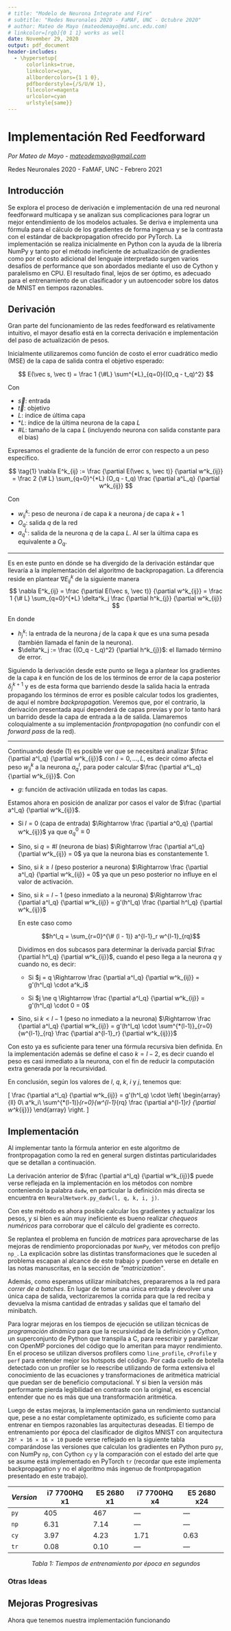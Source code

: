 ```yaml
---
# title: "Modelo de Neurona Integrate and Fire"
# subtitle: "Redes Neuronales 2020 - FaMAF, UNC - Octubre 2020"
# author: Mateo de Mayo (mateodemayo@mi.unc.edu.com)
# linkcolor=[rgb]{0 1 1} works as well
date: November 29, 2020
output: pdf_document
header-includes:
  - \hypersetup{
      colorlinks=true,
      linkcolor=cyan,
      allbordercolors={1 1 0},
      pdfborderstyle={/S/U/W 1},
      filecolor=magenta
      urlcolor=cyan
      urlstyle{same}}
---
```


<!-- TODO: Estoy manteniendo bien los tiempos verbales a lo largo del texto? -->
<!-- TODO: Spellcheck -->
<!-- TODO: 80 column wrap -->

# Implementación Red Feedforward

*Por Mateo de Mayo - <mateodemayo@gmail.com>*

Redes Neuronales 2020 - FaMAF, UNC - Febrero 2021

## Introducción

Se explora el proceso de derivación e implementación de una red neuronal
feedforward multicapa y se analizan sus complicaciones para lograr un mejor
entendimiento de los modelos actuales. Se deriva e implementa una fórmula para
el cálculo de los gradientes de forma ingenua y se la contrasta con el estándar
de backpropagation ofrecido por PyTorch. La implementación se realiza
inicialmente en Python con la ayuda de la librería NumPy y tanto por el método
ineficiente de actualización de gradientes como por el costo adicional del
lenguaje interpretado surgen varios desafíos de performance que son abordados
mediante el uso de Cython y paralelismo en CPU. El resultado final, lejos de ser
óptimo, es adecuado para el entrenamiento de un clasificador y un autoencoder
sobre los datos de MNIST en tiempos razonables.

<!-- TODO: Linkear mnist -->

## Derivación

<!-- TODO: Agregar gráfico de la red para visualizar neurona bias y indices k, q, i, j -->

<!-- TODO: Referenciar nnet.svgz como una derivación handwritten más detallada -->

Gran parte del funcionamiento de las redes feedforward es relativamente intuitivo, el mayor desafío está en la correcta derivación e implementación del paso de actualización de pesos.

Inicialmente utilizaremos como función de costo el error cuadrático medio (MSE) de la capa de salida contra el objetivo esperado:

$$
E(\vec s, \vec t) = \frac 1 {\#L} \sum^{*L}_{q=0}{(O_q - t_q)^2}
$$

Con

- $\vec s$: entrada
- $\vec t$: objetivo
- $L$: índice de última capa
- $*L$: índice de la última neurona de la capa $L$
- $\# L$: tamaño de la capa $L$ (incluyendo neurona con salida constante para el bias)

Expresamos el gradiente de la función de error con respecto a un peso específico.

$$
\tag{1}
\nabla E^k_{ij}
:= \frac {\partial E(\vec s, \vec t)} {\partial w^k_{ij}}
= \frac 2 {\# L} \sum_{q=0}^{*L} (O_q - t_q) \frac {\partial a^L_q} {\partial w^k_{ij}}
$$

Con

- $w^k_{ij}$: peso de neurona $i$ de capa $k$ a neurona $j$ de capa $k+1$
- $O_q$: salida $q$ de la red
- $a^L_q$: salida de la neurona $q$ de la capa $L$. Al ser la última capa es equivalente a $O_q$.

---

Es en este punto en dónde se ha divergido de la derivación estándar
que llevaría a la implementación del algoritmo de backpropagation. La diferencia
reside en plantear $\nabla E^k_{ij}$ de la siguiente manera
$$
\nabla E^k_{ij} = \frac {\partial E(\vec s, \vec t)} {\partial w^k_{ij}} = \frac
1 {\# L} \sum_{q=0}^{*L} \delta^k_j \frac {\partial h^k_{j}} {\partial w^k_{ij}}
$$

En donde

- $h^k_j$: la entrada de la neurona $j$ de la capa $k$ que es una suma pesada
  (también llamada el fanin de la neurona).
- $\delta^k_j := \frac {(O_q - t_q)^2} {\partial h^k_{j}}$: el llamado término
  de error.

Siguiendo la derivación desde este punto se llega a plantear los
gradientes de la capa $k$ en función de los de los términos de error de la
capa posterior $\delta^{k+1}_j$ y es de esta forma que barriendo desde la
salida hacia la entrada propagando los términos de error es posible calcular
todos los gradientes, de aquí el nombre *backpropagation*. Veremos que, por el
contrario, la derivación presentada aquí dependerá de capas previas y por lo
tanto hará un barrido desde la capa de entrada a la de salida. Llamaremos
coloquialmente a su implementación *frontpropagation* (no confundir con el
*forward pass* de la red).

---

Continuando desde $(1)$ es posible ver que se necesitará analizar $\frac {\partial a^l_q} {\partial w^k_{ij}}$ con $l = 0, \ldots, L$, es decir cómo afecta el peso $w^k_{ij}$ a la neurona $a^l_q$, para poder calcular $\frac {\partial a^L_q} {\partial w^k_{ij}}$. Con

- $g$: función de activación utilizada en todas las capas.

Estamos ahora en posición de analizar por casos el valor de $\frac {\partial a^l_q} {\partial w^k_{ij}}$.

- Si $l = 0$ (capa de entrada) $\Rightarrow \frac {\partial a^0_q} {\partial w^k_{ij}}$ ya que $a^0_q \equiv 0$

- Sino, si $q = \#l$ (neurona de bias) $\Rightarrow \frac {\partial a^l_q} {\partial w^k_{ij}} = 0$ ya que la neurona bias es constantemente 1.

- Sino, si $k \ge l$ (peso posterior a neurona) $\Rightarrow \frac {\partial a^l_q} {\partial w^k_{ij}} = 0$ ya que un peso posterior no influye en el valor de activación.

- Sino, si $k = l - 1$ (peso inmediato a la neurona) $\Rightarrow \frac {\partial a^l_q} {\partial w^k_{ij}} = g'(h^l_q) \frac {\partial h^l_q} {\partial w^k_{ij}}$

    En este caso como

    $$h^l_q = \sum_{r=0}^{\# (l - 1)} a^{l-1}_r w^{l-1}_{rq}$$

    Dividimos en dos subcasos para determinar la derivada parcial $\frac {\partial h^l_q} {\partial w^k_{ij}}$, cuando el peso llega a la neurona $q$ y cuando no, es decir:

    - Si $j = q \Rightarrow \frac {\partial a^l_q} {\partial w^k_{ij}} = g'(h^l_q) \cdot a^k_i$

    - Si $j \ne q \Rightarrow \frac {\partial a^l_q} {\partial w^k_{ij}} = g'(h^l_q) \cdot 0 = 0$

- Sino, si $k \lt l - 1$ (peso no inmediato a la neurona) $\Rightarrow \frac {\partial a^l_q} {\partial w^k_{ij}} = g'(h^l_q) \cdot \sum^{*(l-1)}_{r=0}{w^{l-1}_{rq} \frac {\partial a^{l-1}_r} {\partial w^k_{ij}}}$

Con esto ya es suficiente para tener una fórmula recursiva bien definida. En la implementación además se define el caso $k = l - 2$, es decir cuando el peso es casi inmediato a la neurona, con el fin de reducir la computación extra generada por la recursividad.

En conclusión, según los valores de $l$, $q$, $k$, $i$ y $j$, tenemos que:

\[
\frac {\partial a^l_q} {\partial w^k_{ij}} = g'(h^l_q) \cdot \left\{
    \begin{array}{ll}
        0\\
        a^k_i\\
        \sum^{*(l-1)}_{r=0}{w^{l-1}_{rq}
            \frac {\partial a^{l-1}_r} {\partial w^k_{ij}}}
    \end{array}
\right.
\]

## Implementación

Al implementar tanto la fórmula anterior en este algoritmo de frontpropagation
como la red en general surgen distintas particularidades que se detallan a
continuación.

La derivación anterior de $\frac {\partial a^l_q} {\partial w^k_{ij}}$ puede
verse reflejada en la implementación en los métodos con nombre conteniendo la palabra `dadw`, en particular la definición más directa se encuentra en `NeuralNetwork.py_dadw(l, q, k, i, j)`.
<!-- TODO: Link al github -->

Con este método es ahora posible calcular los gradientes y actualizar los pesos, y si bien es aún muy ineficiente es bueno realizar *chequeos numéricos* para corroborar que el cálculo del gradiente es correcto.

<!-- TODO: Link tests -->

Se replantea el problema en función de *matrices* para aprovecharse de las mejoras de rendimiento proporcionadas por `NumPy`, ver métodos con prefijo `np_`.
La explicación sobre las distintas transformaciones que le suceden al problema escapan al alcance de este trabajo y pueden verse en detalle en las notas manuscritas, en la sección de *"matricization"*.

<!-- TODO: Referenciar handwritten notes on matricization -->
<!-- TODO: Linkear a los métodos np_DADW, np_get_gradients, etc -->
<!-- TODO: Hablar más de las matrices DADW? y las otras matrices? -->
<!-- TODO: una vez que haga los TODO de arriba, revisar y reescribir el párrafo -->

Además, como esperamos utilizar minibatches, prepararemos a la red para *correr
de a batches*. En lugar de tomar una única entrada y devolver una única capa de
salida, vectorizaremos la corrida para que la red reciba y devuelva la misma
cantidad de entradas y salidas que el tamaño del minibatch.

<!-- TODO: Linkear a algo que muestre lo de los batches -->

Para lograr mejoras en los tiempos de ejecución se utilizan técnicas de
*programación dinámica* para que la recursividad de la definición y *Cython*, un
superconjunto de Python que transpila a C, para reescribir y paralelizar con
OpenMP porciones del código que lo ameritan para mayor rendimiento. En el
proceso se utilizan diversos profilers como `line_profile`, `cProfile` y `perf`
para entender mejor los hotspots del código. Por cada cuello de botella
detectado con un profiler se lo reescribe utilizando de forma extensiva el
conocimiento de las ecuaciones y transformaciones de aritmética matricial que
puedan ser de beneficio computacional. Y si bien la versión más performante
pierda legibilidad en contraste con la original, es escencial entender que no es
más que una transformación aritmética.

Luego de estas mejoras, la implementación gana un rendimiento sustancial que,
pese a no estar completamente optimizado, es suficiente como para entrenar en
tiempos razonables las arquitecturas deseadas. El tiempo de entrenamiento por
época del clasificador de dígitos MNIST con arquitectura `28² ⨯ 16 ⨯ 16 ⨯ 10`
puede verse reflejado en la siguiente tabla comparándose las versiones que
calculan los gradientes en Python puro `py`, con NumPy `np`, con Cython `cy` y
la comparación con el estado del arte que se asume está implementado en PyTorch
`tr` (recordar que este implementa backpropagation y no el algoritmo más ingenuo
de frontpropagation presentado en este trabajo).

| *Version* | i7 7700HQ x1 | E5 2680 x1 | i7 7700HQ x4 | E5 2680 x24 |
|---|---|---|---|---|
| `py` | 405  | 467  | — | — |
| `np` | 6.31 | 7.14 | — | — |
| `cy` | 3.97 | 4.23 | 1.71 | 0.63 |
| `tr` | 0.08 | 0.10 | — | — |

*<center>Tabla 1: Tiempos de entrenamiento por época en segundos</center>*

<!-- TODO: Checkear si ese tag center anda en el pdf de pandoc -->

### Otras Ideas

<!-- TODO
Genetic algorithms
custom initialization -->

## Mejoras Progresivas

Ahora que tenemos nuestra implementación funcionando

<!-- TODO:

red con
1. inizializacion random
2. activaciones sigmoide
3. minibatches no random
4. gd sin momentum
5. mse loss function

luego como mejora cuando le cambias 1, 2, 3, 4 y 5 respectivamente

five stages:
    1. weight initialization
        random vs autoencoder, mio, xavier, kaiming
    2. activation functions
        sigmoid vs relu/clamp
    3. randomness in gradient descent (minibatch, dropout)
        batched vs uno por uno vs minibatch vs shuffle
        no dropout vs dropout
    4. improve weight update: momentum, nesterov, lr adaptativo, rprop, rmsprop, adam
        no momentum vs momentum
    5. better loss function: regularization L1 L2, cross entropy -->

<!-- TODO: Performance autoencoder, clasificador, y mencionar que anda igual a pytorch -->
